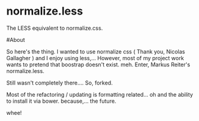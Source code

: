 normalize.less
==============

The LESS equivalent to normalize.css.

#About

So here's the thing. I wanted to use normalize css ( Thank you, Nicolas Gallagher ) and I enjoy using less,... However, most of my project work wants to pretend that boostrap doesn't exist. meh. Enter, Markus Reiter's normalize.less.

Still wasn't completely there.... So, forked.

Most of the refactoring / updating is formatting related...
oh and the ability to install it via bower. because,... the future.

whee!
